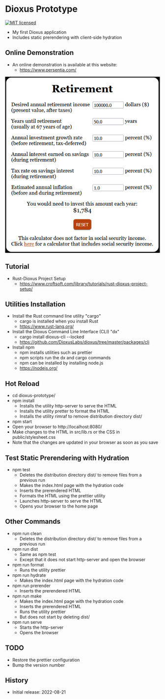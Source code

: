 # Dioxus Prototype

[![MIT licensed][mit-badge]][mit-url]

[mit-badge]: https://img.shields.io/badge/license-MIT-blue.svg
[mit-url]: https://github.com/david-wallace-croft/dioxus-prototype/blob/main/LICENSE.txt

- My first Dioxus application
- Includes static prerendering with client-side hydration

## Online Demonstration

- An online demonstration is available at this website:
  - https://www.persentia.com/

![CroftSoft Dioxus Prototype 2023-10-20](./media/dioxus-prototype-2023-10-20-a.png)

## Tutorial

- Rust-Dioxus Project Setup
  - https://www.croftsoft.com/library/tutorials/rust-dioxus-project-setup/

## Utilities Installation

- Install the Rust command line utility "cargo"
  - cargo is installed when you install Rust
  - https://www.rust-lang.org/
- Install the Dioxus Command Line Interface (CLI) "dx"
  - cargo install dioxus-cli --locked
  - https://github.com/DioxusLabs/dioxus/tree/master/packages/cli
- Install npm
  - npm installs utilities such as prettier
  - npm scripts run the dx and cargo commands
  - npm can be installed by installing node.js
  - https://nodejs.org/

## Hot Reload

- cd dioxus-prototype/
- npm install
  - Installs the utility http-server to serve the HTML
  - Installs the utility pretter to format the HTML
  - Installs the utility rimraf to remove distribution directory dist/
- npm start
- Open your browser to http://localhost:8080/
- Make changes to the HTML in src/lib.rs or the CSS in public/stylesheet.css
- Note that the changes are updated in your browser as soon as you save

## Test Static Prerendering with Hydration

- npm test
  - Deletes the distribution directory dist/ to remove files from a previous run
  - Makes the index.html page with the hydration code
  - Inserts the prerendered HTML
  - Formats the HTML using the prettier utility
  - Launches http-server to serve the HTML
  - Opens your browser to the home page

## Other Commands

- npm run clean
  - Deletes the distribution directory dist/ to remove files from a previous run
- npm run dist
  - Same as npm test
  - Except that it does not start http-server and open the browser
- npm run format
  - Runs the utility prettier
- npm run hydrate
  - Makes the index.html page with the hydration code
- npm run prerender
  - Inserts the prerendered HTML
- npm run make
  - Makes the index.html page with the hydration code
  - Inserts the prerendered HTML
  - Runs the utility prettier
  - But does not start by deleting dist/
- npm run serve
  - Starts the http-server
  - Opens the browser

## TODO

- Restore the prettier configuration
- Bump the version number

## History

- Initial release: 2022-08-21
